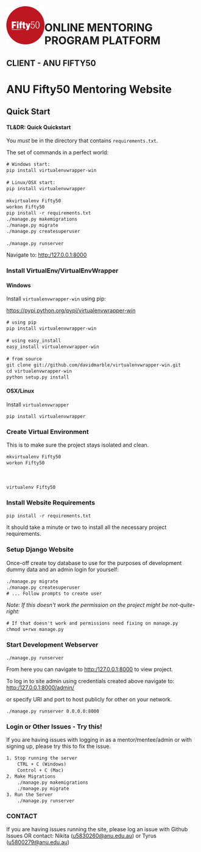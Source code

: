 <img src="project/static/static/Homepage/img/logo.png" width="100" height="100" align="left">

# ONLINE MENTORING PROGRAM PLATFORM

## CLIENT - ANU FIFTY50

# ANU Fifty50 Mentoring Website


## Quick Start


#### TL&DR: Quick Quickstart

You *must* be in the directory that contains `requirements.txt`.

The set of commands in a perfect world:

    # Windows start:
    pip install virtualenvwrapper-win

    # Linux/OSX start:
    pip install virtualenvwrapper

    mkvirtualenv Fifty50
    workon Fifty50
    pip install -r requirements.txt
    ./manage.py makemigrations
    ./manage.py migrate
    ./manage.py createsuperuser

    ./manage.py runserver


Navigate to: [http:/127.0.0.1:8000](http:/127.0.0.1:8000)

### Install VirtualEnv/VirtualEnvWrapper

#### Windows

Install `virtualenvwrapper-win` using pip:

https://pypi.python.org/pypi/virtualenvwrapper-win

    # using pip
    pip install virtualenvwrapper-win

    # using easy_install
    easy_install virtualenvwrapper-win

    # from source
    git clone git://github.com/davidmarble/virtualenvwrapper-win.git
    cd virtualenvwrapper-win
    python setup.py install


#### OSX/Linux

Install `virtualenvwrapper`

    pip install virtualenvwrapper


### Create Virtual Environment

This is to make sure the project stays isolated and clean.

    mkvirtualenv Fifty50
    workon Fifty50



    virtualenv Fifty50


### Install Website Requirements

    pip install -r requirements.txt

It should take a minute or two to install all the necessary project requirements.


### Setup Django Website

Once-off create toy database to use for the purposes of development dummy data
and an admin login for yourself:

    ./manage.py migrate
    ./manage.py createsuperuser
    # ... Follow prompts to create user

*Note: If this doesn't work the permission on the project might be not-quite-right:*

    # If that doesn't work and permissions need fixing on manage.py
    chmod u+rwx manage.py

### Start Development Webserver

    ./manage.py runserver

From here you can navigate to [http:/127.0.0.1:8000](http:/127.0.0.1:8000) to view project.

To log in to site admin using credentials created above navigate to:
[http:/127.0.0.1:8000/admin/](http:/127.0.0.1:8000/admin/)

or specify URI and port to host publicly for other on your network.

    ./manage.py runserver 0.0.0.0:8000
    
### Login or Other Issues - Try this!
If you are having issues with logging in as a mentor/mentee/admin or with signing up, please
try this to fix the issue.
    
    1. Stop running the server
        CTRL + C (Windows)
        Control + C (Mac)
    2. Make Migrations
        ./manage.py makemigrations
        ./manage.py migrate
    3. Run the Server
        ./manage.py runserver
        
 ### CONTACT
 If you are having issues running the site, please log an issue with Github Issues OR
 contact: Nikita (u5830260@anu.edu.au) or Tyrus (u5800279@anu.edu.au)
